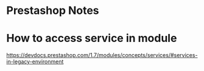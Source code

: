 # Prestashop Notes

# How to access service in module
https://devdocs.prestashop.com/1.7/modules/concepts/services/#services-in-legacy-environment

